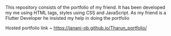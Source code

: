 This repository consists of the portfolio of my friend. It has been developed my me using HTML tags, styles using CSS and JavaScript. 
As my friend is a Flutter Developer he insisted my help in doing the portfolio

Hosted portfolio link ~ https://janani-ob.github.io/Tharun_portfolio/

